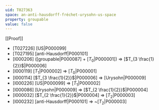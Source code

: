 ```yaml
---
uid: T027363
space: an-anti-hausdorff-fréchet-urysohn-us-space
property: groupable
value: false
---
```

[[Proof]]

* [T027226] [US|P000099]
* [T027195] [anti-Hausdorff|P000101]
* [I000206] ([groupable|P000087] + [$T_0$|P000001]) => [$T_{3 \frac{1}{2}}$|P000006]
* [I000119] [$T_1$|P000002] => [$T_0$|P000001]
* [I000114] [$T_{3 \frac{1}{2}}$|P000006] => [Urysohn|P000009]
* [I000226] [US|P000099] => [$T_1$|P000002]
* [I000086] [Urysohn|P000009] => [$T_{2 \frac{1}{2}}$|P000004]
* [I000032] [$T_{2 \frac{1}{2}}$|P000004] => [$T_2$|P000003]
* [I000232] [anti-Hausdorff|P000101] => ~[$T_2$|P000003]

